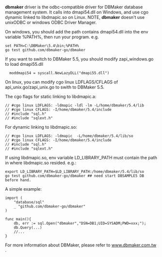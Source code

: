 
**dbmaker** driver is the odbc-compatible driver for DBMaker database management system. It calls into dmapi54.dll on Windows, and use cgo dynamic linked to libdmapic.so on Linux. NOTE, **dbmaker** doesn't use unixODBC or windows ODBC Driver Manager.

On windows, you should add the path contains dmapi54.dll into the env variable %PATH%, then run your program. e.g. 
```
set PATH=C:\DBMaker\5.4\bin;%PATH%
go test github.com/dbmaker-go/dbmaker
```
If you want to switch to DBMaker 5.5, you should modify zapi_windows.go to load dmapi55.dll
```
  moddmapi54 = syscall.NewLazyDLL("dmapi55.dll")
```

On linux, you can modify cgo linux LDFLAGS/CFLAGS of api_unix.go/zapi_unix.go to swith to DBMaker 5.5. 

The cgo flags for static linking to libdmapic.a:
```
// #cgo linux LDFLAGS: -ldmapic -ldl -lm -L/home/dbmaker/5.4/lib
// #cgo linux CFLAGS: -I/home/dbmaker/5.4/include
// #include "sql.h"
// #include "sqlext.h"
```

For dynamic linking to libdmapic.so:
```
// #cgo linux LDFLAGS: -ldmapic  -L/home/dbmaker/5.4/lib/so
// #cgo linux CFLAGS: -I/home/dbmaker/5.4/include
// #include "sql.h"
// #include "sqlext.h"
```
If using libdmapic.so, env variable LD_LIBRARY_PATH must contain the path in where libdmapic.so resided. e.g.:
```
export LD_LIBRARY_PATH=$LD_LIBRARY_PATH:/home/dbmaker/5.4/lib/so
go test github.com/dbmaker-go/dbmaker ## need start DBSAMPLE5 DB before hand.
```

A simple example:
```
import (
    "database/sql"
    _ "github.com/dbmaker-go/dbmaker"
)

func main(){
	db, err := sql.Open("dbmaker","DSN=DB1;UID=SYSADM;PWD=xxx;");
	db.Query(...)
	//...
}
```

For more information about DBMaker, please refer to www.dbmaker.com.tw .
